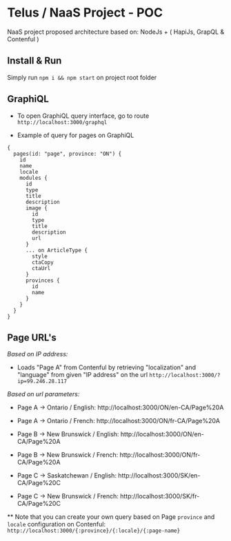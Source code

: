 # Telus / NaaS Project - POC
NaaS project proposed architecture based on: NodeJs + ( HapiJs, GrapQL & Contenful )

## Install & Run
Simply run ```npm i && npm start``` on project root folder

## GraphiQL
* To open GraphiQL query interface, go to route `http://localhost:3000/graphql`

* Example of query for pages on GraphiQL
```
{
  pages(id: "page", province: "ON") {
    id
    name
    locale
    modules {
      id
      type
      title
      description
      image {
        id
        type
        title
        description
        url
      }
      ... on ArticleType {
        style
        ctaCopy
        ctaUrl
      }
      provinces {
        id
        name
      }
    }
  }
}
```

## Page URL's

*Based on IP address:*
- Loads "Page A" from Contenful by retrieving "localization" and "language" from given "IP address" on the url
`http://localhost:3000/?ip=99.246.28.117`

*Based on url parameters:*

- Page A -> Ontario / English:
http://localhost:3000/ON/en-CA/Page%20A

- Page A -> Ontario / French:
http://localhost:3000/ON/fr-CA/Page%20A

- Page B -> New Brunswick / English:
http://localhost:3000/ON/en-CA/Page%20A

- Page B -> New Brunswick / French:
http://localhost:3000/ON/fr-CA/Page%20A

- Page C -> Saskatchewan / English:
http://localhost:3000/SK/en-CA/Page%20C

- Page C -> New Brunswick / French:
http://localhost:3000/SK/fr-CA/Page%20C

** Note that you can create your own query based on Page `province` and `locale` configuration on Contenful: `http://localhost:3000/{:province}/{:locale}/{:page-name}`
